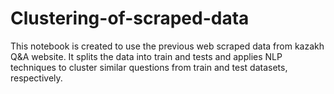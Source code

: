 # Clustering-of-scraped-data
This notebook is created to use the previous web scraped data from kazakh Q&amp;A website. It splits the data into train and tests and applies NLP techniques to cluster similar questions from train and test datasets, respectively.

